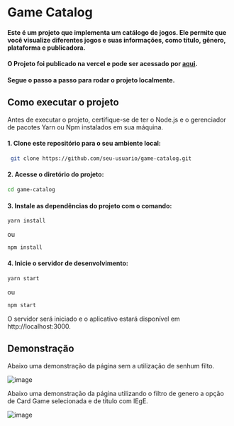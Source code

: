 # Game Catalog

#### Este é um projeto que implementa um catálogo de jogos. Ele permite que você visualize diferentes jogos e suas informações, como título, gênero, plataforma e publicadora.
#### O Projeto foi publicado na vercel e pode ser acessado por [aqui](https://hctr-game-catalog.vercel.app/).
#### Segue o passo a passo para rodar o projeto localmente.

## Como executar o projeto

Antes de executar o projeto, certifique-se de ter o Node.js e o gerenciador de pacotes Yarn ou Npm instalados em sua máquina.

#### 1. Clone este repositório para o seu ambiente local:

  ```bash
   git clone https://github.com/seu-usuario/game-catalog.git
  ```

#### 2. Acesse o diretório do projeto:

```bash
cd game-catalog
```

#### 3. Instale as dependências do projeto com o comando:

```bash
yarn install
```
ou
```bash
npm install
```


#### 4. Inicie o servidor de desenvolvimento:

```bash
yarn start
```
ou
```bash
npm start
```


O servidor será iniciado e o aplicativo estará disponível em http://localhost:3000.


## Demonstração

Abaixo uma demonstração da página sem a utilização de senhum filto.

![image](https://github.com/HectorTavares/game-catalog/assets/63106769/67c2dee6-e1d2-4487-bf6d-5b53ce1e388d)

Abaixo uma demonstração da página utilizando o filtro de genero a opção de Card Game selecionada e de titulo com lEgE.

![image](https://github.com/HectorTavares/game-catalog/assets/63106769/46d0a9b0-9a69-487e-b025-7008dd829c69)
